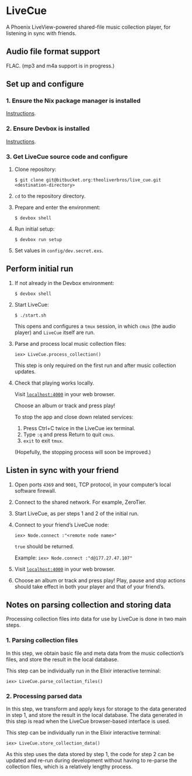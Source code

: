 # LiveCue

A Phoenix LiveView-powered shared-file music collection player, for listening in sync with friends.


## Audio file format support

FLAC. (mp3 and m4a support is in progress.)


## Set up and configure

### 1. Ensure the Nix package manager is installed

[Instructions](https://zero-to-nix.com/concepts/nix-installer).

### 2. Ensure Devbox is installed

[Instructions](https://www.jetpack.io/devbox/docs/installing_devbox/).

### 3. Get LiveCue source code and configure

1. Clone repository:

	`$ git clone git@bitbucket.org:theoliverbros/live_cue.git <destination-directory>`

2. `cd` to the repository directory.

3. Prepare and enter the environment:

	`$ devbox shell`

4. Run initial setup:

	`$ devbox run setup`

5. Set values in `config/dev.secret.exs`.


## Perform initial run

1. If not already in the Devbox environment:

	`$ devbox shell`

2. Start LiveCue:

	`$ ./start.sh`

	This opens and configures a `tmux` session, in which `cmus` (the audio player) and `LiveCue` itself are run.

3. Parse and process local music collection files:

	```
	iex> LiveCue.process_collection()
	```

	This step is only required on the first run and after music collection updates.

4. Check that playing works locally.

	Visit [`localhost:4000`](http://localhost:4000) in your web browser.

	Choose an album or track and press play!

	To stop the app and close down related services:

	1. Press Ctrl+C twice in the LiveCue iex terminal.
	2. Type `:q` and press Return to quit `cmus`.
	3. `exit` to exit `tmux`.

	(Hopefully, the stopping process will soon be improved.)


## Listen in sync with your friend

1. Open ports `4369` and `9001`, TCP protocol, in your computer’s local software firewall.

2. Connect to the shared network. For example, ZeroTier.

3. Start LiveCue, as per steps 1 and 2 of the initial run.

4. Connect to your friend’s LiveCue node:

	`iex> Node.connect :"<remote node name>"`

	`true` should be returned.

	Example: `iex> Node.connect :"d@177.27.47.107"`

5. Visit [`localhost:4000`](http://localhost:4000) in your web browser.

6. Choose an album or track and press play! Play, pause and stop actions should take effect in both your player and that of your friend’s.


## Notes on parsing collection and storing data

Processing collection files into data for use by LiveCue is done in two main steps.

### 1. Parsing collection files

In this step, we obtain basic file and meta data from the music collection’s files, and store the result in the local database.

This step can be individually run in the Elixir interactive terminal:

```
iex> LiveCue.parse_collection_files()
```

### 2. Processing parsed data

In this step, we transform and apply keys for storage to the data generated in step 1, and store the result in the local database. The data generated in this step is read when the LiveCue browser-based interface is used.

This step can be individually run in the Elixir interactive terminal:

```
iex> LiveCue.store_collection_data()
```

As this step uses the data stored by step 1, the code for step 2 can be updated and re-run during development without having to re-parse the collection files, which is a relatively lengthy process.
